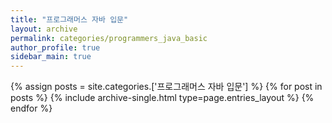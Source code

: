 ```yaml
---
title: "프로그래머스 자바 입문"
layout: archive
permalink: categories/programmers_java_basic
author_profile: true
sidebar_main: true
---
```



{% assign posts = site.categories.['프로그래머스 자바 입문'] %}
{% for post in posts %} {% include archive-single.html type=page.entries_layout %} {% endfor %}